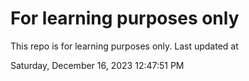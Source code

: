 # For learning purposes only
This repo is for learning purposes only.
Last updated at

Saturday, December 16, 2023 12:47:51 PM

